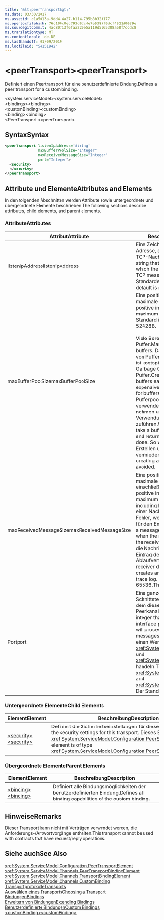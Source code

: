 ```yaml
---
title: '&lt;peerTransport&gt;'
ms.date: 03/30/2017
ms.assetid: c1a5013a-9dd4-4a27-b114-795b8b323177
ms.openlocfilehash: 76c100c0ec793d6dc4e7e5385f9dcf4521d0039e
ms.sourcegitcommit: 4ac80713f6faa220e5a119d5165308a58f7ccdc8
ms.translationtype: MT
ms.contentlocale: de-DE
ms.lasthandoff: 01/09/2019
ms.locfileid: "54151942"
---
```

# <a name="ltpeertransportgt"></a><span data-ttu-id="71f0e-102">&lt;peerTransport&gt;</span><span class="sxs-lookup"><span data-stu-id="71f0e-102">&lt;peerTransport&gt;</span></span>
<span data-ttu-id="71f0e-103">Definiert einen Peertransport für eine benutzerdefinierte Bindung.</span><span class="sxs-lookup"><span data-stu-id="71f0e-103">Defines a peer transport for a custom binding.</span></span>  
  
 <span data-ttu-id="71f0e-104">\<system.serviceModel></span><span class="sxs-lookup"><span data-stu-id="71f0e-104">\<system.serviceModel></span></span>  
<span data-ttu-id="71f0e-105">\<bindings></span><span class="sxs-lookup"><span data-stu-id="71f0e-105">\<bindings></span></span>  
<span data-ttu-id="71f0e-106">\<customBinding></span><span class="sxs-lookup"><span data-stu-id="71f0e-106">\<customBinding></span></span>  
<span data-ttu-id="71f0e-107">\<binding></span><span class="sxs-lookup"><span data-stu-id="71f0e-107">\<binding></span></span>  
<span data-ttu-id="71f0e-108">\<PeerTransport ></span><span class="sxs-lookup"><span data-stu-id="71f0e-108">\<peerTransport></span></span>  
  
## <a name="syntax"></a><span data-ttu-id="71f0e-109">Syntax</span><span class="sxs-lookup"><span data-stu-id="71f0e-109">Syntax</span></span>  
  
```xml  
<peerTransport listenIpAddress="String"
               maxBufferPoolSize="Integer"
               maxReceivedMessageSize="Integer"
               port="Integer">
  <security>
  </security>
</peerTransport>
```  
  
## <a name="attributes-and-elements"></a><span data-ttu-id="71f0e-110">Attribute und Elemente</span><span class="sxs-lookup"><span data-stu-id="71f0e-110">Attributes and Elements</span></span>  
 <span data-ttu-id="71f0e-111">In den folgenden Abschnitten werden Attribute sowie untergeordnete und übergeordnete Elemente beschrieben.</span><span class="sxs-lookup"><span data-stu-id="71f0e-111">The following sections describe attributes, child elements, and parent elements.</span></span>  
  
### <a name="attributes"></a><span data-ttu-id="71f0e-112">Attribute</span><span class="sxs-lookup"><span data-stu-id="71f0e-112">Attributes</span></span>  
  
|<span data-ttu-id="71f0e-113">Attribut</span><span class="sxs-lookup"><span data-stu-id="71f0e-113">Attribute</span></span>|<span data-ttu-id="71f0e-114">Beschreibung</span><span class="sxs-lookup"><span data-stu-id="71f0e-114">Description</span></span>|  
|---------------|-----------------|  
|<span data-ttu-id="71f0e-115">listenIpAddress</span><span class="sxs-lookup"><span data-stu-id="71f0e-115">listenIpAddress</span></span>|<span data-ttu-id="71f0e-116">Eine Zeichenfolge mit einer IP-Adresse, die der Peerknoten auf TCP-Nachrichten überwacht.</span><span class="sxs-lookup"><span data-stu-id="71f0e-116">A string that specifies an IP address on which the peer node will listen for TCP messages.</span></span> <span data-ttu-id="71f0e-117">Die Standardeinstellung ist `null`.</span><span class="sxs-lookup"><span data-stu-id="71f0e-117">The default is `null`.</span></span>|  
|<span data-ttu-id="71f0e-118">maxBufferPoolSize</span><span class="sxs-lookup"><span data-stu-id="71f0e-118">maxBufferPoolSize</span></span>|<span data-ttu-id="71f0e-119">Eine positive ganze Zahl, die die maximale Pufferpoolgröße angibt.</span><span class="sxs-lookup"><span data-stu-id="71f0e-119">A positive integer that specifies the maximum size of the buffer pool.</span></span> <span data-ttu-id="71f0e-120">Der Standard ist 524288.</span><span class="sxs-lookup"><span data-stu-id="71f0e-120">The default is 524288.</span></span><br /><br /> <span data-ttu-id="71f0e-121">Viele Bereiche von WCF verwenden Puffer.</span><span class="sxs-lookup"><span data-stu-id="71f0e-121">Many parts of WCF use buffers.</span></span> <span data-ttu-id="71f0e-122">Das Erstellen und Zerstören von Puffern bei jeder Verwendung ist kostspielig. Dasselbe gilt für die Garbage Collection für Puffer.</span><span class="sxs-lookup"><span data-stu-id="71f0e-122">Creating and destroying buffers each time they are used is expensive, and garbage collection for buffers is also expensive.</span></span> <span data-ttu-id="71f0e-123">Bei Pufferpools können Sie einen zu verwendenden Puffer aus dem Pool nehmen und ihn nach der Verwendung wieder dem Pool zuführen.</span><span class="sxs-lookup"><span data-stu-id="71f0e-123">With buffer pools, you can take a buffer from the pool, use it, and return it to the pool once you are done.</span></span> <span data-ttu-id="71f0e-124">So wird der Aufwand beim Erstellen und Zerstören von Puffern vermieden.</span><span class="sxs-lookup"><span data-stu-id="71f0e-124">Thus the overhead in creating and destroying buffers is avoided.</span></span>|  
|<span data-ttu-id="71f0e-125">maxReceivedMessageSize</span><span class="sxs-lookup"><span data-stu-id="71f0e-125">maxReceivedMessageSize</span></span>|<span data-ttu-id="71f0e-126">Eine positive ganze Zahl, die die maximale Nachrichtengröße in Byte, einschließlich Header, festlegt.</span><span class="sxs-lookup"><span data-stu-id="71f0e-126">A positive integer that defines the maximum message size in bytes including headers.</span></span> <span data-ttu-id="71f0e-127">Der Absender einer Nachricht erhält einen SOAP-Fehler, wenn die Nachricht zu groß für den Empfänger ist.</span><span class="sxs-lookup"><span data-stu-id="71f0e-127">The sender of a message receives a SOAP fault when the message is too large for the receiver.</span></span> <span data-ttu-id="71f0e-128">Der Empfänger verwirft die Nachricht und erstellt einen Eintrag des Ereignisses im Ablaufverfolgungsprotokoll.</span><span class="sxs-lookup"><span data-stu-id="71f0e-128">The receiver drops the message and creates an entry of the event in the trace log.</span></span> <span data-ttu-id="71f0e-129">Der Standard ist 65536.</span><span class="sxs-lookup"><span data-stu-id="71f0e-129">The default is 65536.</span></span>|  
|<span data-ttu-id="71f0e-130">Port</span><span class="sxs-lookup"><span data-stu-id="71f0e-130">port</span></span>|<span data-ttu-id="71f0e-131">Eine ganze Zahl, die den Netzwerk-Schnittstellenanschluss angibt, an dem diese Bindung TCP-Peerkanalnachrichten verarbeitet.</span><span class="sxs-lookup"><span data-stu-id="71f0e-131">An integer that specifies the network interface port on which this binding will process peer channel TCP messages.</span></span> <span data-ttu-id="71f0e-132">Dabei muss es sich um einen Wert zwischen <xref:System.Net.IPEndPoint.MinPort> und <xref:System.Net.IPEndPoint.MaxPort> handeln.</span><span class="sxs-lookup"><span data-stu-id="71f0e-132">This value must be between <xref:System.Net.IPEndPoint.MinPort> and <xref:System.Net.IPEndPoint.MaxPort>.</span></span> <span data-ttu-id="71f0e-133">Der Standard ist 0.</span><span class="sxs-lookup"><span data-stu-id="71f0e-133">The default is 0.</span></span>|  
  
### <a name="child-elements"></a><span data-ttu-id="71f0e-134">Untergeordnete Elemente</span><span class="sxs-lookup"><span data-stu-id="71f0e-134">Child Elements</span></span>  
  
|<span data-ttu-id="71f0e-135">Element</span><span class="sxs-lookup"><span data-stu-id="71f0e-135">Element</span></span>|<span data-ttu-id="71f0e-136">Beschreibung</span><span class="sxs-lookup"><span data-stu-id="71f0e-136">Description</span></span>|  
|-------------|-----------------|  
|[<span data-ttu-id="71f0e-137">\<security></span><span class="sxs-lookup"><span data-stu-id="71f0e-137">\<security></span></span>](../../../../../docs/framework/configure-apps/file-schema/wcf/security-of-peertransport.md)|<span data-ttu-id="71f0e-138">Definiert die Sicherheitseinstellungen für diesen Transport.</span><span class="sxs-lookup"><span data-stu-id="71f0e-138">Defines the security settings for this transport.</span></span> <span data-ttu-id="71f0e-139">Dieses Element ist vom Typ <xref:System.ServiceModel.Configuration.PeerSecurityElement>.</span><span class="sxs-lookup"><span data-stu-id="71f0e-139">This element is of type <xref:System.ServiceModel.Configuration.PeerSecurityElement>.</span></span>|  
  
### <a name="parent-elements"></a><span data-ttu-id="71f0e-140">Übergeordnete Elemente</span><span class="sxs-lookup"><span data-stu-id="71f0e-140">Parent Elements</span></span>  
  
|<span data-ttu-id="71f0e-141">Element</span><span class="sxs-lookup"><span data-stu-id="71f0e-141">Element</span></span>|<span data-ttu-id="71f0e-142">Beschreibung</span><span class="sxs-lookup"><span data-stu-id="71f0e-142">Description</span></span>|  
|-------------|-----------------|  
|[<span data-ttu-id="71f0e-143">\<binding></span><span class="sxs-lookup"><span data-stu-id="71f0e-143">\<binding></span></span>](../../../../../docs/framework/misc/binding.md)|<span data-ttu-id="71f0e-144">Definiert alle Bindungsmöglichkeiten der benutzerdefinierten Bindung.</span><span class="sxs-lookup"><span data-stu-id="71f0e-144">Defines all binding capabilities of the custom binding.</span></span>|  
  
## <a name="remarks"></a><span data-ttu-id="71f0e-145">Hinweise</span><span class="sxs-lookup"><span data-stu-id="71f0e-145">Remarks</span></span>  
 <span data-ttu-id="71f0e-146">Dieser Transport kann nicht mit Verträgen verwendet werden, die Anforderungs-/Antwortvorgänge enthalten.</span><span class="sxs-lookup"><span data-stu-id="71f0e-146">This transport cannot be used with contracts that have request/reply operations.</span></span>  
  
## <a name="see-also"></a><span data-ttu-id="71f0e-147">Siehe auch</span><span class="sxs-lookup"><span data-stu-id="71f0e-147">See Also</span></span>  
 <xref:System.ServiceModel.Configuration.PeerTransportElement>  
 <xref:System.ServiceModel.Channels.PeerTransportBindingElement>  
 <xref:System.ServiceModel.Channels.TransportBindingElement>  
 <xref:System.ServiceModel.Channels.CustomBinding>  
 [<span data-ttu-id="71f0e-148">Transportprotokolle</span><span class="sxs-lookup"><span data-stu-id="71f0e-148">Transports</span></span>](../../../../../docs/framework/wcf/feature-details/transports.md)  
 [<span data-ttu-id="71f0e-149">Auswählen eines Transports</span><span class="sxs-lookup"><span data-stu-id="71f0e-149">Choosing a Transport</span></span>](../../../../../docs/framework/wcf/feature-details/choosing-a-transport.md)  
 [<span data-ttu-id="71f0e-150">Bindungen</span><span class="sxs-lookup"><span data-stu-id="71f0e-150">Bindings</span></span>](../../../../../docs/framework/wcf/bindings.md)  
 [<span data-ttu-id="71f0e-151">Erweitern von Bindungen</span><span class="sxs-lookup"><span data-stu-id="71f0e-151">Extending Bindings</span></span>](../../../../../docs/framework/wcf/extending/extending-bindings.md)  
 [<span data-ttu-id="71f0e-152">Benutzerdefinierte Bindungen</span><span class="sxs-lookup"><span data-stu-id="71f0e-152">Custom Bindings</span></span>](../../../../../docs/framework/wcf/extending/custom-bindings.md)  
 [<span data-ttu-id="71f0e-153">\<customBinding></span><span class="sxs-lookup"><span data-stu-id="71f0e-153">\<customBinding></span></span>](../../../../../docs/framework/configure-apps/file-schema/wcf/custombinding.md)
